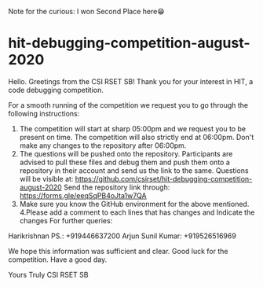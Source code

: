 Note for the curious: I won Second Place here😁

# hit-debugging-competition-august-2020
Hello. Greetings from the CSI RSET SB!
Thank you for your interest in HIT, a code debugging competition.

For a smooth running of the competition we request you to go through the following instructions:
1. The competition will start at sharp 05:00pm and we request you to be present on time. The competition will also strictly end at 06:00pm. Don't make any changes to the repository after 06:00pm.
2. The questions will be pushed onto the repository. Participants are advised to pull these files and debug them and push them onto a repository in their account and send us the link to the same.
Questions will be visible at: https://github.com/csirset/hit-debugging-competition-august-2020
Send the repository link through: https://forms.gle/eeqSqPB4oJta1w7QA
3. Make sure you know the GitHub environment for the above mentioned.
4.Please add a comment to each lines that has changes and Indicate the changes
For further queries:

Harikrishnan PS.: +919446637200
Arjun Sunil Kumar: +919526516969

We hope this information was sufficient and clear. Good luck for the competition. Have a good day.

Yours Truly
CSI RSET SB

